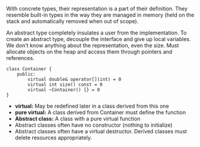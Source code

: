 With concrete types, their representation is a part of their definition. They resemble built-in types in the way they are managed in memory (held on the stack and automatically removed when out of scope).

An abstract type completely insulates a user from the implementation. To create an abstract type, decouple the interface and give up local variables. We don't know anything about the representation, even the size. Must allocate objects on the heap and access them through pointers and references.

```
class Container {
    public:
        virtual double& operator[](int) = 0
        virtual int size() const = 0
        virtual ~Container() {} = 0
}
```

* **virtual:** May be redefined later in a class derived from this one
* **pure virtual:** A class derived from Container must define the function
* **Abstract class:** A class with a pure virtual function
* Abstract classes often have no constructor (nothing to initialize)
* Abstract classes often have a virtual destructor. Derived classes must delete resources appropriately.
